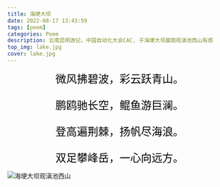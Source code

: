 ```yaml
---
title: 海埂大坝
date: 2022-08-17 13:43:59
tags: [poem]
categories: Poem
description: 云南昆明游记，中国自动化大会CAC, 于海埂大坝晨跑观滇池西山有感
top_img: lake.jpg
cover: lake.jpg
---
```


<center><font face="楷体" color=black size=5>
微风拂碧波，彩云跃青山。

鹏鸥驰长空，鲲鱼游巨澜。

登高遍荆棘，扬帆尽海浪。

双足攀峰岳，一心向远方。
</font></center>

![海埂大坝观滇池西山](lake.jpg)